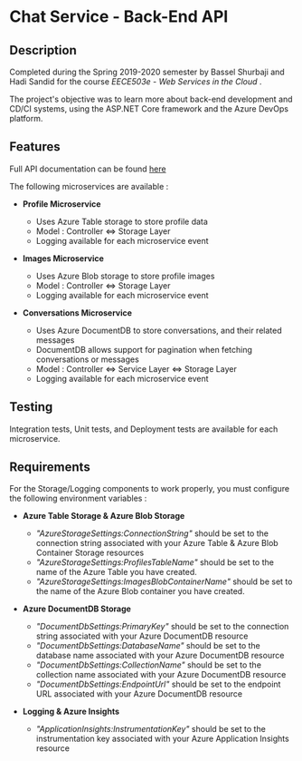 # Chat Service - Back-End API

## Description

Completed during the Spring 2019-2020 semester by Bassel Shurbaji and Hadi Sandid for the course _EECE503e - Web Services in the Cloud_ .

The project's objective was to learn more about back-end development and CD/CI systems, using the ASP.NET Core framework and the Azure DevOps platform.

## Features

Full API documentation can be found [here](https://github.com/hsandid/ChatService/blob/master/APIs_Documentation.md)

The following microservices are available :

- **Profile Microservice**

   - Uses Azure Table storage to store profile data
   - Model : Controller <=> Storage Layer
   - Logging available for each microservice event

- **Images Microservice**

   - Uses Azure Blob storage to store profile images
   - Model : Controller <=> Storage Layer
   - Logging available for each microservice event

- **Conversations Microservice**

   - Uses Azure DocumentDB to store conversations, and their related messages
   - DocumentDB allows support for pagination when fetching conversations or messages
   - Model : Controller <=> Service Layer <=> Storage Layer
   - Logging available for each microservice event

## Testing

Integration tests, Unit tests, and Deployment tests are available for each microservice.

## Requirements

For the Storage/Logging components to work properly, you must configure the following environment variables :

- **Azure Table Storage & Azure Blob Storage**

    - _"AzureStorageSettings:ConnectionString"_ should be set to the connection string associated with your Azure Table & Azure Blob Container Storage resources
    - _"AzureStorageSettings:ProfilesTableName"_ should be set to the name of the Azure Table you have created.
    - _"AzureStorageSettings:ImagesBlobContainerName"_ should be set to the name of the Azure Blob container you have created.

- **Azure DocumentDB Storage**

    - _"DocumentDbSettings:PrimaryKey"_ should be set to the connection string associated with your Azure DocumentDB resource
    - _"DocumentDbSettings:DatabaseName"_ should be set to the database name associated with your Azure DocumentDB resource
    - _"DocumentDbSettings:CollectionName"_ should be set to the collection name associated with your Azure DocumentDB resource
    - _"DocumentDbSettings:EndpointUrl"_ should be set to the endpoint URL associated with your Azure DocumentDB resource

- **Logging & Azure Insights**

    - _"ApplicationInsights:InstrumentationKey"_ should be set to the instrumentation key associated with your Azure Application Insights resource
